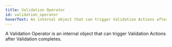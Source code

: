 ```yaml
---
title: Validation Operator
id: validation_operator
hoverText: An internal object that can trigger Validation Actions after Validation completes.
---
```


<!-- Test Comment -->

A Validation Operator is an internal object that can trigger Validation Actions after Validation completes.